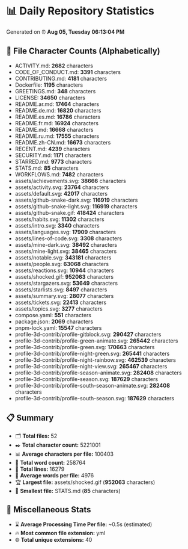 # 📊 Daily Repository Statistics
Generated on ⏰ **Aug 05, Tuesday 06:13:04 PM**

## 📂 File Character Counts (Alphabetically)
- ACTIVITY.md: **2682** characters
- CODE_OF_CONDUCT.md: **3391** characters
- CONTRIBUTING.md: **4181** characters
- Dockerfile: **1195** characters
- GREETINGS.md: **348** characters
- LICENSE: **34650** characters
- README.ar.md: **17464** characters
- README.de.md: **16820** characters
- README.es.md: **16786** characters
- README.fr.md: **16924** characters
- README.md: **16668** characters
- README.ru.md: **17555** characters
- README.zh-CN.md: **16673** characters
- RECENT.md: **4239** characters
- SECURITY.md: **1171** characters
- STARRED.md: **9773** characters
- STATS.md: **85** characters
- WORKFLOWS.md: **7482** characters
- assets/achievements.svg: **38666** characters
- assets/activity.svg: **23764** characters
- assets/default.svg: **42017** characters
- assets/github-snake-dark.svg: **116919** characters
- assets/github-snake-light.svg: **116919** characters
- assets/github-snake.gif: **418424** characters
- assets/habits.svg: **11302** characters
- assets/intro.svg: **3340** characters
- assets/languages.svg: **17909** characters
- assets/lines-of-code.svg: **3308** characters
- assets/mine-dark.svg: **38492** characters
- assets/mine-light.svg: **38465** characters
- assets/notable.svg: **343181** characters
- assets/people.svg: **63068** characters
- assets/reactions.svg: **10944** characters
- assets/shocked.gif: **952063** characters
- assets/stargazers.svg: **53649** characters
- assets/starlists.svg: **8497** characters
- assets/summary.svg: **28077** characters
- assets/tickets.svg: **22413** characters
- assets/topics.svg: **3277** characters
- compose.yaml: **551** characters
- package.json: **2069** characters
- pnpm-lock.yaml: **15547** characters
- profile-3d-contrib/profile-gitblock.svg: **290427** characters
- profile-3d-contrib/profile-green-animate.svg: **265442** characters
- profile-3d-contrib/profile-green.svg: **170663** characters
- profile-3d-contrib/profile-night-green.svg: **265441** characters
- profile-3d-contrib/profile-night-rainbow.svg: **462539** characters
- profile-3d-contrib/profile-night-view.svg: **265467** characters
- profile-3d-contrib/profile-season-animate.svg: **282408** characters
- profile-3d-contrib/profile-season.svg: **187629** characters
- profile-3d-contrib/profile-south-season-animate.svg: **282408** characters
- profile-3d-contrib/profile-south-season.svg: **187629** characters

## 📋 Summary
- 🗂️ **Total files:** 52
- ✒️ **Total character count:** 5221001
- 📊 **Average characters per file:** 100403
- 📝 **Total word count:** 258764
- 🧾 **Total lines:** 16279
- 📐 **Average words per file:** 4976
- 🏆 **Largest file:** assets/shocked.gif (**952063** characters)
- 🥉 **Smallest file:** STATS.md (**85** characters)

## 🌟 Miscellaneous Stats
- ⌛ **Average Processing Time Per file:** ~0.5s (estimated)
- 🔥 **Most common file extension:** yml
- 🌐 **Total unique extensions:** 40
